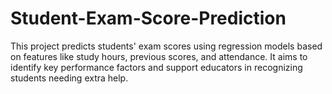 # Student-Exam-Score-Prediction
This project predicts students' exam scores using regression models based on features like study hours, previous scores, and attendance. It aims to identify key performance factors and support educators in recognizing students needing extra help.
